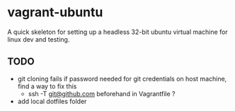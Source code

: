 vagrant-ubuntu
==============

A quick skeleton for setting up a headless 32-bit ubuntu virtual machine for linux dev and testing.

TODO
----
* git cloning fails if password needed for git credentials on host machine, find a way to fix this
  * ssh -T git@github.com beforehand in Vagrantfile ?
* add local dotfiles folder
